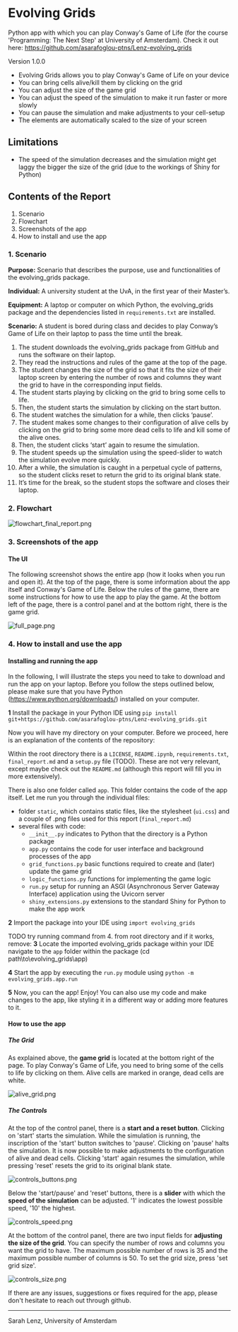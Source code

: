 # Evolving Grids

Python app with which you can play Conway's Game of Life (for the course 'Programming: The Next Step' at University of Amsterdam).
Check it out here: https://github.com/asarafoglou-ptns/Lenz-evolving_grids

Version 1.0.0

- Evolving Grids allows you to play Conway's Game of Life on your device
- You can bring cells alive/kill them by clicking on the grid
- You can adjust the size of the game grid
- You can adjust the speed of the simulation to make it run faster or more slowly
- You can pause the simulation and make adjustments to your cell-setup
- The elements are automatically scaled to the size of your screen

## Limitations

- The speed of the simulation decreases and the simulation might get laggy the bigger the size of the grid (due to the workings of Shiny for Python)

## Contents of the Report

1. Scenario
2. Flowchart
3. Screenshots of the app
4. How to install and use the app

### 1. Scenario

__Purpose:__ Scenario that describes the purpose, use and functionalities of the evolving_grids package.

__Individual:__ A university student at the UvA, in the first year of their Master’s.

__Equipment:__ A laptop or computer on which Python, the evolving_grids package and the dependencies listed in `requirements.txt` are installed.

__Scenario:__ A student is bored during class and decides to play Conway’s Game of Life on their laptop to pass the time until the break.

1. The student downloads the evolving_grids package from GitHub and runs the software on their laptop.
2. They read the instructions and rules of the game at the top of the page.
3. The student changes the size of the grid so that it fits the size of their laptop screen by entering the number of rows and columns they want the grid to have in the corresponding input fields.
4. The student starts playing by clicking on the grid to bring some cells to life.
5. Then, the student starts the simulation by clicking on the start button.
6. The student watches the simulation for a while, then clicks ‘pause’.
7. The student makes some changes to their configuration of alive cells by clicking on the grid to bring some more dead cells to life and kill some of the alive ones.
8. Then, the student clicks ‘start’ again to resume the simulation.
9. The student speeds up the simulation using the speed-slider to watch the simulation evolve more quickly.
10. After a while, the simulation is caught in a perpetual cycle of patterns, so the student clicks reset to return the grid to its original blank state.
11. It’s time for the break, so the student stops the software and closes their laptop.


### 2. Flowchart

![flowchart_final_report.png](app\static\flowchart_final_report.png)


### 3. Screenshots of the app
#### The UI
The following screenshot shows the entire app (how it looks when you run and open it). At the top of the page, there is some information about the app itself and Conway's Game of Life. Below the rules of the game, there are some instructions for how to use the app to play the game. At the bottom left of the page, there is a control panel and at the bottom right, there is the game grid.

![full_page.png](app\static\full_page.png)


### 4. How to install and use the app
#### Installing and running the app
In the following, I will illustrate the steps you need to take to download and run the app on your laptop. Before you follow the steps outlined below, please make sure that you have Python (https://www.python.org/downloads/) installed on your computer.

__1__ Install the package in your Python IDE using `pip install git+https://github.com/asarafoglou-ptns/Lenz-evolving_grids.git`

Now you will have my directory on your computer. Before we proceed, here is an explanation of the contents of the repository:

Within the root directory there is a `LICENSE`, `README.ipynb`, `requirements.txt`, `final_report.md` and a `setup.py` file (TODO). These are not very relevant, except maybe check out the `README.md` (although this report will fill you in more extensively).

There is also one folder called `app`. This folder contains the code of the app itself. Let me run you through the individual files:
* folder `static`, which contains static files, like the stylesheet (`ui.css`) and a couple of .png files used for this report (`final_report.md`)
* several files with code:
    * `__init__.py` indicates to Python that the directory is a Python package
    * `app.py` contains the code for user interface and background processes of the app
    * `grid_functions.py` basic functions required to create and (later) update the game grid
    * `logic_functions.py` functions for implementing the game logic
    * `run.py`  setup for running an ASGI (Asynchronous Server Gateway Interface) application using the Uvicorn server
    * `shiny_extensions.py` extensions to the standard Shiny for Python to make the app work

__2__ Import the package into your IDE using `import evolving_grids`

TODO try running command from 4. from root directory and if it works, remove:
__3__ Locate the imported evolving_grids package within your IDE navigate to the `app` folder within the package (cd path\to\evolving_grids\app)

__4__ Start the app by executing the `run.py` module using `python -m evolving_grids.app.run`

__5__ Now, you can the app! Enjoy! You can also use my code and make changes to the app, like styling it in a different way or adding more features to it.

#### How to use the app

##### The Grid
As explained above, the __game grid__ is located at the bottom right of the page. To play Conway's Game of Life, you need to bring some of the cells to life by clicking on them. Alive cells are marked in orange, dead cells are white.

![alive_grid.png](app\static\alive_grid.png)


##### The Controls
At the top of the control panel, there is a __start and a reset button__. Clicking on 'start' starts the simulation. While the simulation is running, the inscription of the 'start' button switches to 'pause'. Clicking on 'pause' halts the simulation. It is now possible to make adjustments to the configuration of alive and dead cells. Clicking 'start' again resumes the simulation, while pressing 'reset' resets the grid to its original blank state.

![controls_buttons.png](app\static\controls_buttons.png)


Below the 'start/pause' and 'reset' buttons, there is a __slider__ with which the __speed of the simulation__ can be adjusted. '1' indicates the lowest possible speed, '10' the highest.

![controls_speed.png](app\static\controls_speed.png)


At the bottom of the control panel, there are two input fields for __adjusting the size of the grid__. You can specify the number of rows and columns you want the grid to have. The maximum possible number of rows is 35 and the maximum possible number of columns is 50. To set the grid size, press 'set grid size'.

![controls_size.png](app\static\controls_size.png)



If there are any issues, suggestions or fixes required for the app, please don't hesitate to reach out through github.

-----------------------
Sarah Lenz,
University of Amsterdam